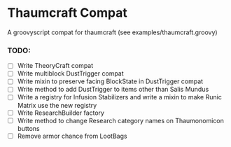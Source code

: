# Thaumcraft Compat

A groovyscript compat for thaumcraft (see examples/thaumcraft.groovy)

### TODO:
- [ ] Write TheoryCraft compat
- [ ] Write multiblock DustTrigger compat
- [ ] Write mixin to preserve facing BlockState in DustTrigger compat
- [ ] Write method to add DustTrigger to items other than Salis Mundus
- [ ] Write a registry for Infusion Stabilizers and write a mixin to make Runic Matrix use the new registry
- [ ] Write ResearchBuilder factory
- [ ] Write method to change Research category names on Thaumonomicon buttons
- [ ] Remove armor chance from LootBags